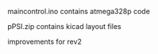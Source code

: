 maincontrol.ino contains atmega328p code 

pPSI.zip contains kicad layout files

improvements for rev2
